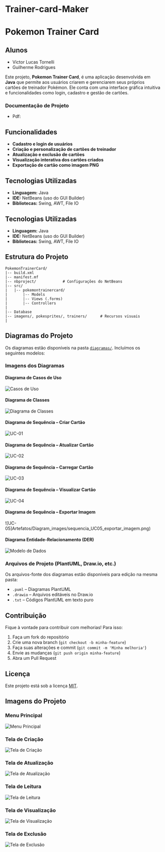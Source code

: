 # Trainer-card-Maker
# Pokemon Trainer Card

## Alunos
- Victor Lucas Tornelli
- Guilherme Rodrigues

Este projeto, **Pokemon Trainer Card**, é uma aplicação desenvolvida em **Java** que permite aos usuários criarem e gerenciarem seus próprios cartões de treinador Pokémon. Ele conta com uma interface gráfica intuitiva e funcionalidades como login, cadastro e gestão de cartões.

### Documentação de Projeto
- Pdf:


## Funcionalidades
- **Cadastro e login de usuários**
- **Criação e personalização de cartões de treinador**
- **Atualização e exclusão de cartões**
- **Visualização interativa dos cartões criados**
- **Exportação de cartão como imagem PNG**

## Tecnologias Utilizadas
- **Linguagem:** Java
- **IDE:** NetBeans (uso do GUI Builder)
- **Bibliotecas:** Swing, AWT, File IO
## Tecnologias Utilizadas
- **Linguagem:** Java
- **IDE:** NetBeans (uso do GUI Builder)
- **Bibliotecas:** Swing, AWT, File IO

## Estrutura do Projeto
```
PokemonTrainerCard/
|-- build.xml
|-- manifest.mf
|-- nbproject/            # Configurações do NetBeans
|-- src/
|   |-- pokemontrainercard/
|       |-- Models
|       |-- Views (.forms)
|       |-- Controllers
|      
|-- Database
|-- imagens/, pokesprites/, trainers/      # Recursos visuais
|
```

## Diagramas do Projeto

Os diagramas estão disponíveis na pasta [`diagramas/`](diagramas/). Incluímos os seguintes modelos:

### Imagens dos Diagramas

#### Diagrama de Casos de Uso
![Casos de Uso](diagramas/caso_de_uso.png)

#### Diagrama de Classes
![Diagrama de Classes](Artefatos/Diagram_images/diagrama_classes.png)

#### Diagrama de Sequência – Criar Cartão
![UC-01](Artefatos/Diagram_images/sequencia_UC01_criar_cartao.png)

#### Diagrama de Sequência – Atualizar Cartão
![UC-02](Artefatos/Diagram_images/sequencia_UC02_atualizar_cartao.png)

#### Diagrama de Sequência – Carregar Cartão
![UC-03](Artefatos/Diagram_images/sequencia_UC03_carregar_cartao.png)

#### Diagrama de Sequência – Visualizar Cartão
![UC-04](Artefatos/Diagram_images/sequencia_UC04_visualizar_cartao.png)

#### Diagrama de Sequência – Exportar Imagem
![UC-05]Artefatos/Diagram_images/sequencia_UC05_exportar_imagem.png)

#### Diagrama Entidade-Relacionamento (DER)
![Modelo de Dados](Artefatos/Diagram_images/diagrama_classes.png)

### Arquivos de Projeto (PlantUML, Draw.io, etc.)

Os arquivos-fonte dos diagramas estão disponíveis para edição na mesma pasta:

- `.puml` – Diagramas PlantUML
- `.drawio` – Arquivos editáveis no Draw.io
- `.txt` – Códigos PlantUML em texto puro

## Contribuição
Fique à vontade para contribuir com melhorias! Para isso:
1. Faça um fork do repositório
2. Crie uma nova branch (`git checkout -b minha-feature`)
3. Faça suas alterações e commit (`git commit -m 'Minha melhoria'`)
4. Envie as mudanças (`git push origin minha-feature`)
5. Abra um Pull Request

## Licença
Este projeto está sob a licença [MIT](LICENSE).

## Imagens do Projeto

### Menu Principal
![Menu Principal](Images/Menu.png)

### Tela de Criação
![Tela de Criação](Images/Create.png)

### Tela de Atualização
![Tela de Atualização](Images/Update.png)

### Tela de Leitura
![Tela de Leitura](Images/Read.png)

### Tela de Visualização
![Tela de Visualização](Images/View.png)

### Tela de Exclusão
![Tela de Exclusão](Images/Delete.png)
